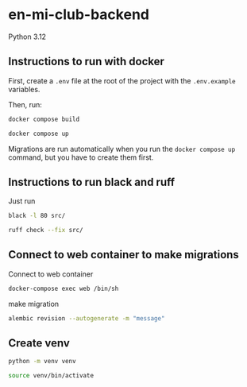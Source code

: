 # en-mi-club-backend

Python 3.12

## Instructions to run with docker

First, create a `.env` file at the root of the project with the `.env.example` variables.

Then, run:

```bash
docker compose build
```

```bash
docker compose up
```

Migrations are run automatically when you run the `docker compose up` command, but you have to create them first.

## Instructions to run black and ruff

Just run

```bash
black -l 80 src/
```

```bash
ruff check --fix src/
```

## Connect to web container to make migrations

Connect to web container

```bash
docker-compose exec web /bin/sh
```

make migration

```bash
alembic revision --autogenerate -m "message"
```

## Create venv

```bash
python -m venv venv
```

```bash
source venv/bin/activate
```